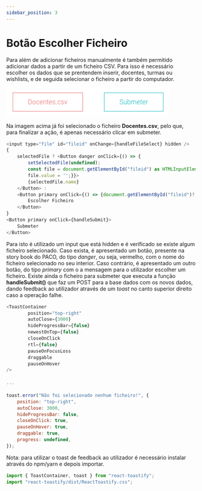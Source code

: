 ```yaml
---
sidebar_position: 3
---
```


# Botão Escolher Ficheiro

Para além de adicionar ficheiros manualmente é também permitido adicionar dados a partir de um ficheiro CSV. Para isso é necessário escolher os dados que se prentendem inserir, docentes, turmas ou wishlists, e de seguida selecionar o ficheiro a partir do computador.

![Choose File Button](./download.png)

Na imagem acima já foi selecionado o ficheiro **Docentes.csv**, pelo que, para finalizar a ação, é apenas necessário clicar em submeter.

```js
<input type="file" id="fileid" onChange={handleFileSelect} hidden />
{
    selectedFile ? <Button danger onClick={() => {
        setSelectedFile(undefined); 
        const file = document.getElementById("fileid") as HTMLInputElement; 
        file.value = '';}}>
        {selectedFile.name}
    </Button> : 
    <Button primary onClick={() => {document.getElementById("fileid")?.click();}}>
        Escolher Ficheiro
    </Button>
}
<Button primary onClick={handleSubmit}>
    Submeter
</Button>
```

Para isto é utilizado um input que está hidden e é verificado se existe algum ficheiro selecionado. Caso exista, é apresentado um botão, presente na story book do PACO, do tipo *danger*, ou seja, vermelho, com o nome do ficheiro selecionado no seu interior. Caso contrário, é apresentado um outro botão, do tipo *primary* com o a mensagem para o utilizador escolher um ficheiro.
Existe ainda o ficheiro para submeter que executa a função **handleSubmit()** que faz um POST para a base dados com os novos dados, dando feedback ao utilizador através de um *toast* no canto superior direito caso a operação falhe.

```js
<ToastContainer
        position="top-right"
        autoClose={3000}
        hideProgressBar={false}
        newestOnTop={false}
        closeOnClick
        rtl={false}
        pauseOnFocusLoss
        draggable
        pauseOnHover
/>

...

toast.error("Não foi selecionado nenhum ficheiro!", {
    position: "top-right",
    autoClose: 3000,
    hideProgressBar: false,
    closeOnClick: true,
    pauseOnHover: true,
    draggable: true,
    progress: undefined,
});
```

Nota: para utilizar o toast de feedback ao utilizador é necessário instalar através do npm/yarn e depois importar.
```js
import { ToastContainer, toast } from "react-toastify";
import "react-toastify/dist/ReactToastify.css";
```